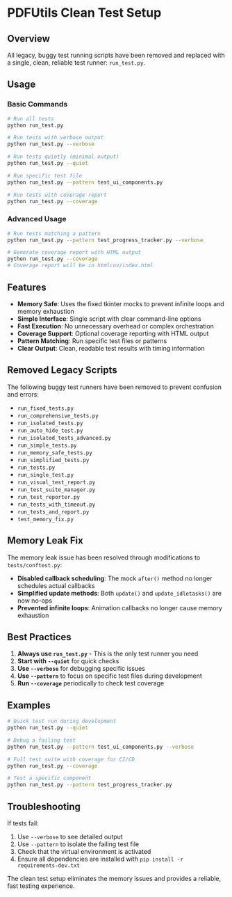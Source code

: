 # PDFUtils Clean Test Setup

## Overview

All legacy, buggy test running scripts have been removed and replaced with a single, clean, reliable test runner: `run_test.py`.

## Usage

### Basic Commands

```bash
# Run all tests
python run_test.py

# Run tests with verbose output
python run_test.py --verbose

# Run tests quietly (minimal output)
python run_test.py --quiet

# Run specific test file
python run_test.py --pattern test_ui_components.py

# Run tests with coverage report
python run_test.py --coverage
```

### Advanced Usage

```bash
# Run tests matching a pattern
python run_test.py --pattern test_progress_tracker.py --verbose

# Generate coverage report with HTML output
python run_test.py --coverage
# Coverage report will be in htmlcov/index.html
```

## Features

- **Memory Safe**: Uses the fixed tkinter mocks to prevent infinite loops and memory exhaustion
- **Simple Interface**: Single script with clear command-line options
- **Fast Execution**: No unnecessary overhead or complex orchestration
- **Coverage Support**: Optional coverage reporting with HTML output
- **Pattern Matching**: Run specific test files or patterns
- **Clear Output**: Clean, readable test results with timing information

## Removed Legacy Scripts

The following buggy test runners have been removed to prevent confusion and errors:

- `run_fixed_tests.py`
- `run_comprehensive_tests.py`
- `run_isolated_tests.py`
- `run_auto_hide_test.py`
- `run_isolated_tests_advanced.py`
- `run_simple_tests.py`
- `run_memory_safe_tests.py`
- `run_simplified_tests.py`
- `run_tests.py`
- `run_single_test.py`
- `run_visual_test_report.py`
- `run_test_suite_manager.py`
- `run_test_reporter.py`
- `run_tests_with_timeout.py`
- `run_tests_and_report.py`
- `test_memory_fix.py`

## Memory Leak Fix

The memory leak issue has been resolved through modifications to `tests/conftest.py`:

- **Disabled callback scheduling**: The mock `after()` method no longer schedules actual callbacks
- **Simplified update methods**: Both `update()` and `update_idletasks()` are now no-ops
- **Prevented infinite loops**: Animation callbacks no longer cause memory exhaustion

## Best Practices

1. **Always use `run_test.py`** - This is the only test runner you need
2. **Start with `--quiet`** for quick checks
3. **Use `--verbose`** for debugging specific issues
4. **Use `--pattern`** to focus on specific test files during development
5. **Run `--coverage`** periodically to check test coverage

## Examples

```bash
# Quick test run during development
python run_test.py --quiet

# Debug a failing test
python run_test.py --pattern test_ui_components.py --verbose

# Full test suite with coverage for CI/CD
python run_test.py --coverage

# Test a specific component
python run_test.py --pattern test_progress_tracker.py
```

## Troubleshooting

If tests fail:

1. Use `--verbose` to see detailed output
2. Use `--pattern` to isolate the failing test file
3. Check that the virtual environment is activated
4. Ensure all dependencies are installed with `pip install -r requirements-dev.txt`

The clean test setup eliminates the memory issues and provides a reliable, fast testing experience.
